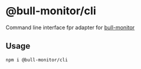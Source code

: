 # @bull-monitor/cli

Command line interface fpr adapter for [bull-monitor](https://github.com/s-r-x/bull-monitor)

## Usage

```sh
npm i @bull-monitor/cli
```

